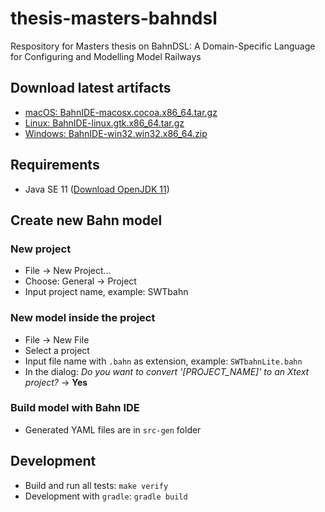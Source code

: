 # thesis-masters-bahndsl

Respository for Masters thesis on BahnDSL: A Domain-Specific Language for Configuring and Modelling Model Railways

## Download latest artifacts

- [macOS: BahnIDE-macosx.cocoa.x86_64.tar.gz](https://gitlab.rz.uni-bamberg.de/swt/teaching/2019-ws/thesis-masters-bahndsl/-/jobs/artifacts/develop/raw/build/BahnIDE-macosx.cocoa.x86_64.tar.gz?job=install:jdk11)
- [Linux: BahnIDE-linux.gtk.x86_64.tar.gz](https://gitlab.rz.uni-bamberg.de/swt/teaching/2019-ws/thesis-masters-bahndsl/-/jobs/artifacts/develop/raw/build/BahnIDE-linux.gtk.x86_64.tar.gz?job=install:jdk11)
- [Windows: BahnIDE-win32.win32.x86_64.zip](https://gitlab.rz.uni-bamberg.de/swt/teaching/2019-ws/thesis-masters-bahndsl/-/jobs/artifacts/develop/raw/build/BahnIDE-win32.win32.x86_64.zip?job=install:jdk11)

## Requirements
- Java SE 11 ([Download OpenJDK 11](https://adoptopenjdk.net/index.html?variant=openjdk11&jvmVariant=hotspot))

## Create new Bahn model

### New project
- File -> New Project...
- Choose: General -> Project
- Input project name, example: SWTbahn

### New model inside the project
- File -> New File
- Select a project
- Input file name with `.bahn` as extension, example: `SWTbahnLite.bahn`
- In the dialog: *Do you want to convert '[PROJECT_NAME]' to an Xtext project?* -> **Yes**

### Build model with Bahn IDE
- Generated YAML files are in `src-gen` folder

## Development
- Build and run all tests: `make verify`
- Development with `gradle`: `gradle build`